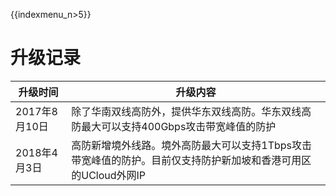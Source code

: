 {{indexmenu_n>5}}

# 升级记录

| 升级时间       | 升级内容                                                          |
| ---------- | ------------------------------------------------------------- |
| 2017年8月10日 | 除了华南双线高防外，提供华东双线高防。华东双线高防最大可以支持400Gbps攻击带宽峰值的防护               |
| 2018年4月3日  | 高防新增境外线路。境外高防最大可以支持1Tbps攻击带宽峰值的防护。目前仅支持防护新加坡和香港可用区的UCloud外网IP |
